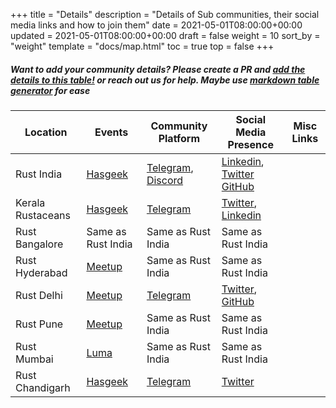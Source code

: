 +++
title = "Details"
description = "Details of Sub communities, their social media links and how to join them"
date = 2021-05-01T08:00:00+00:00
updated = 2021-05-01T08:00:00+00:00
draft = false
weight = 10
sort_by = "weight"
template = "docs/map.html"
toc = true
top = false
+++

##### Want to add your community details? Please create a PR and [add the details to this table!](https://github.com/rustindia/rustindia.github.io/blob/master/content/docs/sub-communities/details.md) or reach out us for help. Maybe use [markdown table generator](https://tablesgenerator.com/markdown_tables#) for ease

| Location          | Events                                           | Community Platform                                                           | Social Media Presence                                                                                                                      | Misc Links |
| ----------------- | ------------------------------------------------ | ---------------------------------------------------------------------------- | ------------------------------------------------------------------------------------------------------------------------------------------ | ---------- |
| Rust India        | [Hasgeek](https://hasgeek.com/rustlangin)        | [Telegram](https://t.me/RustIndia), [Discord](https://discord.gg/p3uaTXS6NP) | [Linkedin](https://www.linkedin.com/company/rust-india/), [Twitter](https://twitter.com/rustlangin) [GitHub](https://github.com/rustindia) |            |
| Kerala Rustaceans | [Hasgeek](https://hasgeek.com/keralars)          | [Telegram](https://t.me/keralars)                                            | [Twitter](https://twitter.com/rustaceanstvm), [Linkedin](https://www.linkedin.com/company/kerala-rustaceans/)                              |            |
| Rust Bangalore    | Same as Rust India                               | Same as Rust India                                                           | Same as Rust India                                                                                                                         |            |
| Rust Hyderabad    | [Meetup](https://www.meetup.com/rust-hyderabad/) | Same as Rust India                                                           | Same as Rust India                                                                                                                         |            |
| Rust Delhi        | [Meetup](https://www.meetup.com/rustdelhi/)      | [Telegram](https://t.me/RustDelhi)                                           | [Twitter](https://twitter.com/rustdelhi), [GitHub](https://github.com/rustdelhi)                                                           |            |
| Rust Pune         | [Meetup](https://www.meetup.com/rust-pune)       | Same as Rust India                                                           | Same as Rust India                                                                                                                         |            |
| Rust Mumbai       | [Luma](https://lu.ma/rust-mumbai)                | Same as Rust India                                                           | Same as Rust India                                                                                                                         |            |
| Rust Chandigarh | [Hasgeek](https://hasgeek.com/rustchandigarh)          | [Telegram](https://t.me/RustChandigarh)                                            | [Twitter](https://twitter.com/RustChandigarh)                             |            |